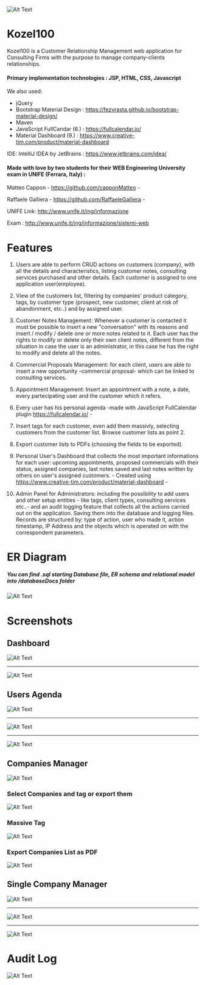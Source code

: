 ![Alt Text](https://raw.githubusercontent.com/RaffaeleGalliera/Kozel100/master/src/main/webapp/resources/logo.png)
# Kozel100

Kozel100 is a Customer Relationship Management web application for Consulting Firms with the purpose to manage company-clients relationships.

#### Primary implementation technologies : JSP, HTML, CSS, Javascript

We also used: 
- jQuery
- Bootstrap Material Design : https://fezvrasta.github.io/bootstrap-material-design/
- Maven
- JavaScript FullCandar (6.) : https://fullcalendar.io/
- Material Dashboard (9.) : https://www.creative-tim.com/product/material-dashboard

IDE: IntelliJ IDEA by JetBrains : https://www.jetbrains.com/idea/

#### Made with love by two students for their WEB Engineering University exam in UNIFE (Ferrara, Italy) :

Matteo Cappon - https://github.com/capponMatteo -

Raffaele Galliera - https://github.com/RaffaeleGalliera -

UNIFE Link: http://www.unife.it/ing/informazione 

Exam : http://www.unife.it/ing/informazione/sistemi-web

# Features

1. Users are able to perform CRUD actions on customers (company), with all the details and characteristics, listing customer notes,  consulting services purchased and other details. Each customer is assigned to one application user(employee).

2. View of the customers list, filtering by companies' product category, tags, by customer type (prospect, new customer, client at risk of abandonment, etc..) and by assigned user.

3. Customer Notes Management: Whenever a customer is contacted it must be possible to insert a new "conversation" with its reasons and insert / modify / delete one or more notes related to it.
Each user has the rights to modify or delete only their own client notes, different from the situation in case the user is an administrator, in this case he has the right to modify and delete all the notes. 

4. Commercial Proposals Management: for each client, users are able to insert a new opportunity -commercial proposal- which can be linked to consulting services.

5. Appointment Management: Insert an appointment with a note, a date, every partecipating user and the customer which it refers.

6. Every user has his personal agenda  -made with JavaScript FullCalendar plugin https://fullcalendar.io/ - 

7. Insert tags for each customer, even add them massivly, selecting customers from the customer list. Browse customer lists as point 2.

8. Export customer lists to PDFs (choosing the fields to be exported).

9. Personal User's Dashboard that collects the most important informations for each user: upcoming appointments, proposed commercials with their status, assigned companies, last notes saved and last notes written by others on user's assigned customers. - Created using https://www.creative-tim.com/product/material-dashboard -

10. Admin Panel for Administrators: including the possibility to add users and other setup entities - like tags, client types, consulting services etc..- and an audit logging feature that collects all the actions carried out on the application. Saving them into the database and logging files. Records are structured by: type of action, user who made it, action timestamp, IP Address and the objects which is operated on with the correspondent parameters.

# ER Diagram
##### You can find .sql starting Database file, ER schema and relational model into /databaseDocs folder 

![Alt Text](https://raw.githubusercontent.com/RaffaeleGalliera/Kozel100/master/databaseDocs/100sER.png)

# Screenshots

## Dashboard
![Alt Text](https://raw.githubusercontent.com/RaffaeleGalliera/Kozel100/master/screenshots/dashboard.png)
_________________________________________________________________________________________________________

![Alt Text](https://raw.githubusercontent.com/RaffaeleGalliera/Kozel100/master/screenshots/dashboard2.png)

## Users Agenda
![Alt Text](https://raw.githubusercontent.com/RaffaeleGalliera/Kozel100/master/screenshots/agenda.png)

_________________________________________________________________________________________________________

![Alt Text](https://raw.githubusercontent.com/RaffaeleGalliera/Kozel100/master/screenshots/agendaList.png)

_________________________________________________________________________________________________________

![Alt Text](https://raw.githubusercontent.com/RaffaeleGalliera/Kozel100/master/screenshots/agendaAppointment.png)

## Companies Manager
![Alt Text](https://raw.githubusercontent.com/RaffaeleGalliera/Kozel100/master/screenshots/CompaniesList.png)

### Select Companies and tag or export them
![Alt Text](https://raw.githubusercontent.com/RaffaeleGalliera/Kozel100/master/screenshots/selectCompanies.png)

### Massive Tag
![Alt Text](https://raw.githubusercontent.com/RaffaeleGalliera/Kozel100/master/screenshots/massiveTag.png)

### Export Companies List as PDF
![Alt Text](https://raw.githubusercontent.com/RaffaeleGalliera/Kozel100/master/screenshots/pdfExample.png)

## Single Company Manager
![Alt Text](https://raw.githubusercontent.com/RaffaeleGalliera/Kozel100/master/screenshots/overview.png)

_________________________________________________________________________________________________________

![Alt Text](https://raw.githubusercontent.com/RaffaeleGalliera/Kozel100/master/screenshots/customerNotes.png)

_________________________________________________________________________________________________________

![Alt Text](https://raw.githubusercontent.com/RaffaeleGalliera/Kozel100/master/screenshots/commercialProposals.png)

# Audit Log 

![Alt Text](https://raw.githubusercontent.com/RaffaeleGalliera/Kozel100/master/screenshots/auditLogging.png)



